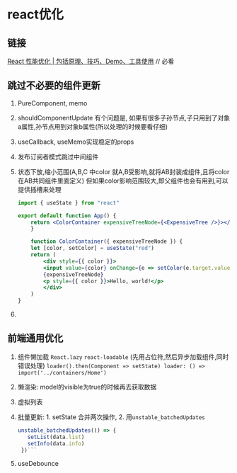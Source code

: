 # react优化

## 链接

[React 性能优化 | 包括原理、技巧、Demo、工具使用](https://juejin.cn/post/6935584878071119885) // 必看

## 跳过不必要的组件更新

1. PureComponent, memo
2. shouldComponentUpdate
    有个问题是, 如果有很多子孙节点,子只用到了对象a属性,孙节点用到对象b属性(所以处理的时候要看仔细)
3. useCallback, useMemo实现稳定的props
4. 发布订阅者模式跳过中间组件
5. 状态下放,缩小范围(A,B,C 中color 就A,B受影响,就将AB封装成组件,且将color在AB共同组件里面定义)
    但如果color影响范围较大,即父组件也会有用到,可以提供插槽来处理

    ```jsx
    import { useState } from "react"

    export default function App() {
        return <ColorContainer expensiveTreeNode={<ExpensiveTree />}></ColorContainer>
        }

        function ColorContainer({ expensiveTreeNode }) {
        let [color, setColor] = useState("red")
        return (
            <div style={{ color }}>
            <input value={color} onChange={e => setColor(e.target.value)} />
            {expensiveTreeNode}
            <p style={{ color }}>Hello, world!</p>
            </div>
        )
    }
    ```
6.

## 前端通用优化

1. 组件懒加载 `React.lazy` `react-loadable` (先用占位符,然后异步加载组件,同时错误处理)
    `loader().then(Component => setState) loader: () => import('../containers/Home')`
2. 懒渲染: model的visible为true的时候再去获取数据
3. 虚拟列表
4. 批量更新: 1. setState 合并两次操作, 2. 用`unstable_batchedUpdates`

     ```js
     unstable_batchedUpdates(() => {
        setList(data.list)
        setInfo(data.info)
      })```

5. useDebounce